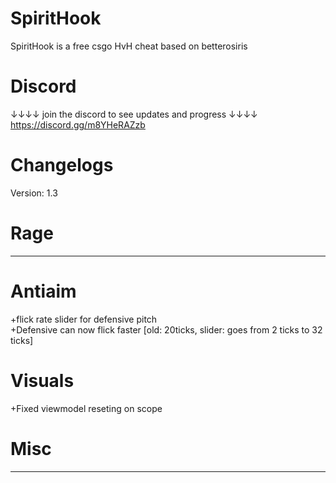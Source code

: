 # SpiritHook
SpiritHook is a free csgo HvH cheat based on betterosiris
# Discord
↓↓↓↓ join the discord to see updates and progress ↓↓↓↓
        https://discord.gg/m8YHeRAZzb

# Changelogs

Version: 1.3

# Rage
---

# Antiaim
+flick rate slider for defensive pitch                                                                                                                                                                        
+Defensive can now flick faster [old: 20ticks, slider: goes from 2 ticks to 32 ticks]

# Visuals
+Fixed viewmodel reseting on scope

# Misc
---
